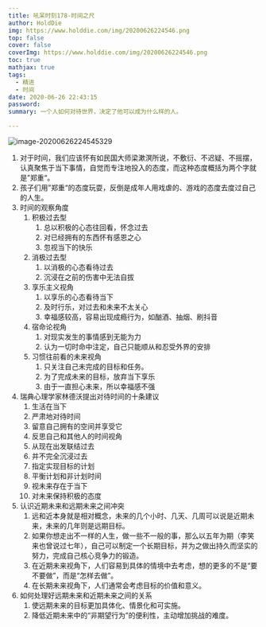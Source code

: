 ```yaml
---
title: 吼呆时刻178-时间之尺
author: HoldDie
img: https://www.holddie.com/img/20200626224546.png
top: false
cover: false
coverImg: https://www.holddie.com/img/20200626224546.png
toc: true
mathjax: true
tags:
  - 精进
  - 时间
date: 2020-06-26 22:43:15
password:
summary: 一个人如何对待世界，决定了他可以成为什么样的人。

---
```


![image-20200626224545329](https://www.holddie.com/img/20200626224546.png)



1. 对于时间，我们应该怀有如民国大师梁漱溟所说，不敷衍、不迟疑、不摇摆，认真聚焦于当下事情，自觉而专注地投入的态度，而这种态度概括为两个字就是”郑重“。
2. 孩子们用”郑重“的态度玩耍，反倒是成年人用戏虐的、游戏的态度去度过自己的人生。
3. 时间的观察角度
   1. 积极过去型
      1. 总以积极的心态往回看，怀念过去
      2. 对已经拥有的东西怀有感恩之心
      3. 忽视当下的快乐
   2. 消极过去型
      1. 以消极的心态看待过去
      2. 沉浸在之前的伤害中无法自拔
   3. 享乐主义视角
      1. 以享乐的心态看待当下
      2. 及时行乐，对过去和未来不太关心
      3. 幸福感较高，容易出现成瘾行为，如酗酒、抽烟、刷抖音
   4. 宿命论视角
      1. 对现实发生的事情感到无能为力
      2. 认为一切时命中注定，自己只能顺从和忍受外界的安排
   5. 习惯往前看的未来视角
      1. 只关注自己未完成的目标和任务。
      2. 为了完成未来的目标，放弃当下享乐
      3. 由于一直担心未来，所以幸福感不强
4. 瑞典心理学家林德沃提出对待时间的十条建议
   1. 生活在当下
   2. 严肃地对待时间
   3. 留意自己拥有的空间并享受它
   4. 反思自己和其他人的时间视角
   5. 从现在出发联结过去
   6. 并不完全沉浸过去
   7. 指定实现目标的计划
   8. 平衡计划和非计划时间
   9. 视未来存在于当下
   10. 对未来保持积极的态度
5. 认识近期未来和远期未来之间冲突
   1. 远和近本身就是相对概念，未来的几个小时、几天、几周可以说是近期未来，未来的几年则是远期目标。
   2. 如果你想走出不一样的人生，做一些不一般的事，那么以五年为期（李笑来也曾说过七年），自己可以制定一个长期目标，并为之做出持久而坚实的努力，完成自己核心竞争力的锻造。
   3. 在近期未来视角下，人们容易到具体的情境中去考虑，想的更多的不是“要不要做”，而是“怎样去做”。
   4. 在长期未来视角下，人们通常会考虑目标的价值和意义。
6. 如何处理好远期未来和近期未来之间的关系
   1. 使远期未来的目标更加具体化、情景化和可实施。
   2. 降低近期未来中的“非期望行为”的便利性，主动增加挑战的难度。

